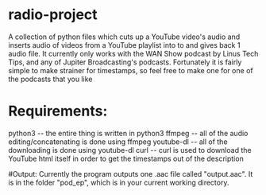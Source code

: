 # radio-project
A collection of python files which cuts up a YouTube video's audio and inserts audio of videos from a YouTube playlist into to and gives back 1 audio file.
It currently only works with the WAN Show podcast by Linus Tech Tips, and any of Jupiter Broadcasting's podcasts. 
Fortunately it is fairly simple to make strainer for timestamps, so feel free to make one for one of the podcasts that you like

# Requirements:
python3 -- the entire thing is written in python3
ffmpeg -- all of the audio editing/concatenating is done using ffmpeg
youtube-dl -- all of the downloading is done using youtube-dl
curl -- curl is used to download the YouTube html itself in order to get the timestamps out of the description

#Output:
Currently the program outputs one .aac file called "output.aac".
It is in the folder "pod\_ep", which is in your current working directory.
